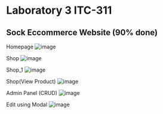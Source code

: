 # Laboratory 3 ITC-311

## Sock Eccommerce Website (90% done)

Homepage
![image](https://github.com/Jhun260Sloth/ITC-311-ACTIVITY-3/assets/99332717/f1e62819-d7f6-4f01-94c4-e25859b2da77)

Shop
![image](https://github.com/Jhun260Sloth/ITC-311-ACTIVITY-3/assets/99332717/56b00e0b-5f3f-405f-8cf3-8e27171c262a)

Shop_1
![image](https://github.com/Jhun260Sloth/ITC-311-ACTIVITY-3/assets/99332717/ff2a89ed-7895-487b-b2cd-eedf995b39e5)

Shop(View Product)
![image](https://github.com/Jhun260Sloth/ITC-311-ACTIVITY-3/assets/99332717/0b0674f1-dcf1-4dcf-b7a9-5649029148e6)

Admin Panel (CRUD)
![image](https://github.com/Jhun260Sloth/ITC-311-ACTIVITY-3/assets/99332717/72489ff6-fce7-485c-ab04-ce9e313e099e)

Edit using Modal
![image](https://github.com/Jhun260Sloth/ITC-311-ACTIVITY-3/assets/99332717/93d25f35-962f-4b90-b639-8e931df11c15)
